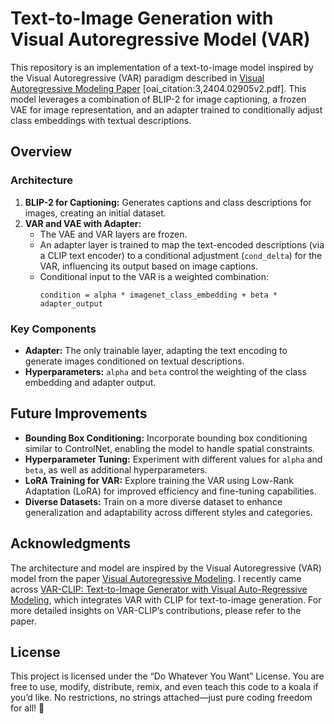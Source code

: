 # Text-to-Image Generation with Visual Autoregressive Model (VAR)

This repository is an implementation of a text-to-image model inspired by the Visual Autoregressive (VAR) paradigm described in [Visual Autoregressive Modeling Paper](https://arxiv.org/abs/2404.02905) [oai_citation:3,2404.02905v2.pdf]. This model leverages a combination of BLIP-2 for image captioning, a frozen VAE for image representation, and an adapter trained to conditionally adjust class embeddings with textual descriptions.

## Overview

### Architecture
1. **BLIP-2 for Captioning:** Generates captions and class descriptions for images, creating an initial dataset.
2. **VAR and VAE with Adapter:**
   - The VAE and VAR layers are frozen.
   - An adapter layer is trained to map the text-encoded descriptions (via a CLIP text encoder) to a conditional adjustment (`cond_delta`) for the VAR, influencing its output based on image captions.
   - Conditional input to the VAR is a weighted combination:
     ```
     condition = alpha * imagenet_class_embedding + beta * adapter_output
     ```

### Key Components
- **Adapter:** The only trainable layer, adapting the text encoding to generate images conditioned on textual descriptions.
- **Hyperparameters:** `alpha` and `beta` control the weighting of the class embedding and adapter output.

## Future Improvements

- **Bounding Box Conditioning:** Incorporate bounding box conditioning similar to ControlNet, enabling the model to handle spatial constraints.
- **Hyperparameter Tuning:** Experiment with different values for `alpha` and `beta`, as well as additional hyperparameters.
- **LoRA Training for VAR:** Explore training the VAR using Low-Rank Adaptation (LoRA) for improved efficiency and fine-tuning capabilities.
- **Diverse Datasets:** Train on a more diverse dataset to enhance generalization and adaptability across different styles and categories.

## Acknowledgments
The architecture and model are inspired by the Visual Autoregressive (VAR) model from the paper [Visual Autoregressive Modeling](https://arxiv.org/abs/2404.02905). I recently came across [VAR-CLIP: Text-to-Image Generator with Visual Auto-Regressive Modeling](https://arxiv.org/abs/2408.01181), which integrates VAR with CLIP for text-to-image generation. For more detailed insights on VAR-CLIP’s contributions, please refer to the paper.

## License
This project is licensed under the “Do Whatever You Want” License. You are free to use, modify, distribute, remix, and even teach this code to a koala if you’d like. No restrictions, no strings attached—just pure coding freedom for all! 🐨